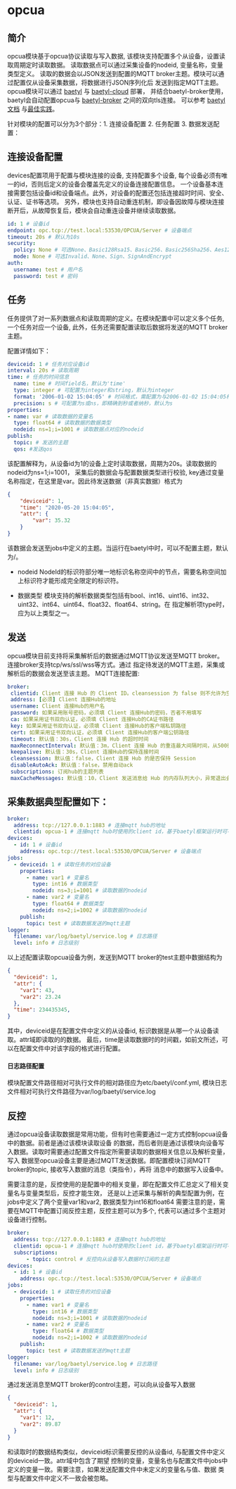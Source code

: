 # opcua

## 简介
opcua模块基于opcua协议读取与写入数据, 该模块支持配置多个从设备，设置读取周期定时读取数据。
读取数据点可以通过采集设备的nodeid, 变量名称，变量类型定义。
读取的数据会以JSON发送到配置的MQTT broker主题。模块可以通过配置仅从设备采集数据，将数据进行JSON序列化后
发送到指定MQTT主题。
opcua模块可以通过 [baetyl](https://github.com/baetyl/baetyl) 与 [baetyl-cloud](https://github.com/baetyl/baetyl-broker) 部署，
并结合baetyl-broker使用，baetyl会自动配置opcua与 [baetyl-broker](https://github.com/baetyl/baetyl-broker)
之间的双向tls连接。
可以参考 [baetyl文档](https://docs.baetyl.io/zh_CN/latest/) 与[最佳实践](https://docs.baetyl.io/zh_CN/latest/practice/application-deployment-practice.html)。

针对模块的配置可以分为3个部分：1. 连接设备配置 2. 任务配置 3. 数据发送配置：

## 连接设备配置
devices配置项用于配置与模块连接的设备, 支持配置多个设备, 每个设备必须有唯一的id，否则后定义的设备会覆盖先定义的设备连接配置信息。
一个设备基本连接需要包括设备id和设备端点。此外，对设备的配置还包括连接超时时间、安全、认证、证书等选项。
另外，模块也支持自动重连机制，即设备因故障与模块连接断开后，从故障恢复后，模块会自动重连设备并继续读取数据。
   ```yaml
   id: 1 # 设备id
   endpoint: opc.tcp://test.local:53530/OPCUA/Server # 设备端点
   timeout: 20s # 默认为10s
   security:
     policy: None # 可选None、Basic128Rsa15、Basic256、Basic256Sha256、Aes128Sha256RsaOaep、Aes256Sha256RsaPss
     mode: None # 可选Invalid、None、Sign、SignAndEncrypt
   auth:
     username: test # 用户名
     password: test # 密码
   ```

## 任务
任务提供了对一系列数据点和读取周期的定义。在模块配置中可以定义多个任务, 一个任务对应一个设备,
此外，任务还需要配置读取后数据将发送的MQTT broker主题。

   配置详情如下：
   ```yaml
   deviceid: 1 # 任务对应设备id
   interval: 20s # 读取周期
   time: # 任务的时间信息
     name: time # 时间field名，默认为'time'
     type: integer # 可配置为integer和string，默认为integer
     format: '2006-01-02 15:04:05' # 时间格式，需配置为与2006-01-02 15:04:05相同时间的格式，默认为2006-01-02 15:04:05
     precision: s # 可配置为s或ns，即精确到秒或者纳秒，默认为s
   properties:
   - name: var # 读取数据的变量名
     type: float64 # 读取数据的数据类型
     nodeid: ns=1;i=1001 # 读取数据点对应的nodeid
   publish:
     topic: # 发送的主题
     qos: #发送qos
   ``` 
   该配置解释为，从设备id为1的设备上定时读取数据，周期为20s。读取数据的nodeid为ns=1;i=1001，
   采集后的数据会与配置数据类型进行校验, key通过变量名称指定，在这里是var。因此待发送数据（非真实数据）格式为
   ```json
   {
       "deviceid": 1, 
       "time": "2020-05-20 15:04:05",
       "attr": {
           "var": 35.32 
       }
   }
   ```
   该数据会发送至jobs中定义的主题。当运行在baetyl中时，可以不配置主题，默认为<service-name>/<deviceid>。

* nodeid
NodeId的标识符部分唯一地标识名称空间中的节点，需要名称空间加上标识符才能形成完全限定的标识符。

* 数据类型
模块支持的解析数据类型包括有bool、int16、uint16、int32、uint32、int64、uint64、float32、float64、string。在
指定解析项type时，应为以上类型之一。


## 发送
opcua模块目前支持将采集解析后的数据通过MQTT协议发送至MQTT broker。连接broker支持tcp/ws/ssl/wss等方式。通过
指定待发送的MQTT主题，采集或解析后的数据会发送至该主题。
MQTT连接配置:
   ```yaml
  broker:
    clientid: Client 连接 Hub 的 Client ID。cleansession 为 false 则不允许为空
    address: [必须] Client 连接Hub的地址
    username: Client 连接Hub的用户名
    password: 如果采用账号密码，必须填 Client 连接Hub的密码，否者不用填写
    ca: 如果采用证书双向认证，必须填 Client 连接Hub的CA证书路径
    key: 如果采用证书双向认证，必须填 Client 连接Hub的客户端私钥路径
    cert: 如果采用证书双向认证，必须填 Client 连接Hub的客户端公钥路径
    timeout: 默认值：30s，Client 连接 Hub 的超时时间
    maxReconnectInterval: 默认值：3m，Client 连接 Hub 的重连最大间隔时间，从500微秒翻倍增加到最大值
    keepalive: 默认值：30s，Client 连接Hub的保持连接时间
    cleansession: 默认值：false，Client 连接 Hub 的是否保持 Session
    disableAutoAck: 默认值：false，禁用自动ack
    subscriptions: 订阅hub的主题列表
    maxCacheMessages: 默认值：10，Client 发送消息给 Hub 的内存队列大小，异常退出会导致消息丢失，恢复后 QoS 为1的消息依赖 Hub 重发    
   ```

## 采集数据典型配置如下：
```yaml
broker:
  address: tcp://127.0.0.1:1883 # 连接mqtt hub的地址 
  clientid: opcua-1 # 连接mqtt hub时使用的client id，基于baetyl框架运行时可不配置
devices:
  - id: 1 # 设备id
    address: opc.tcp://test.local:53530/OPCUA/Server # 设备端点 
jobs:
  - deviceid: 1 # 读取任务的对应设备
    properties:
      - name: var1 # 变量名
        type: int16 # 数据类型
        nodeid: ns=3;i=1001 # 读取数据的nodeid
      - name: var2 # 变量名
        type: float64 # 数据类型
        nodeid: ns=2;i=1002 # 读取数据的nodeid
    publish:
      topic: test # 读取数据发送的mqtt主题
logger:
  filename: var/log/baetyl/service.log # 日志路径 
  level: info # 日志级别
```

以上述配置读取opcua设备为例，发送到MQTT broker的test主题中数据结构为
```json
{
  "deviceid": 1,
  "attr": {
    "var1": 43,
    "var2": 23.24 
  },
  "time": 234435345,
}
```
其中，deviceid是在配置文件中定义的从设备id, 标识数据是从哪一个从设备读取。attr域即读取的的数据。
最后，time是读取数据时的时间戳，如前文所述，可以在配置文件中对该字段的格式进行配置。

#### 日志路径配置
模块配置文件路径相对可执行文件的相对路径应为etc/baetyl/conf.yml, 模块日志文件相对可执行文件路径为var/log/baetyl/service.log

## 反控
通过opcua设备读取数据是常用功能，但有时也需要通过一定方式控制opcua设备中的数据。前者是通过该模块读取设备
的数据，而后者则是通过该模块向设备写入数据。读取时需要通过配置文件指定所需要读取的数据相关信息以及解析变量，写入
数据至opcua设备主要是通过MQTT发送数据。即配置模块订阅MQTT broker的topic, 接收写入数据的消息（类指令），再将
消息中的数据写入设备中。

需要注意的是，反控使用的是配置中的相关变量，即在配置文件汇总定义了相关变量名与变量类型后，反控才能生效，
还是以上述采集与解析的典型配置为例，在jobs中定义了两个变量var1和var2, 数据类型为int16和float64
需要注意的是，需要在MQTT中配置订阅反控主题，反控主题可以为多个, 代表可以通过多个主题对设备进行控制。

```yaml
broker:
  address: tcp://127.0.0.1:1883 # 连接mqtt hub的地址 
  clientid: opcua-1 # 连接mqtt hub时使用的client id，基于baetyl框架运行时可不配置
  subscriptions:
      - topic: control # 反控向从设备写入数据时订阅的主题
devices:
  - id: 1 # 设备id
    address: opc.tcp://test.local:53530/OPCUA/Server # 设备端点 
jobs:
  - deviceid: 1 # 读取任务的对应设备
    properties:
      - name: var1 # 变量名
        type: int16 # 数据类型
        nodeid: ns=3;i=1001 # 读取数据的nodeid
      - name: var2 # 变量名
        type: float64 # 数据类型
        nodeid: ns=2;i=1002 # 读取数据的nodeid
    publish:
      topic: test # 读取数据发送的mqtt主题
logger:
  filename: var/log/baetyl/service.log # 日志路径 
  level: info # 日志级别
```

通过发送消息至MQTT broker的control主题，可以向从设备写入数据
```json
{
  "deviceid": 1,
  "attr": {
    "var1": 12,
    "var2": 89.87 
  }
}
```
和读取时的数据结构类似，deviceid标识需要反控的从设备id, 与配置文件中定义的deviceid一致。attr域中包含了期望
控制的变量，变量名也与配置文件中jobs中定义的变量一致。需要注意，如果发送配置文件中未定义的变量名与值、数据
类型与配置文件中定义不一致会被忽略。